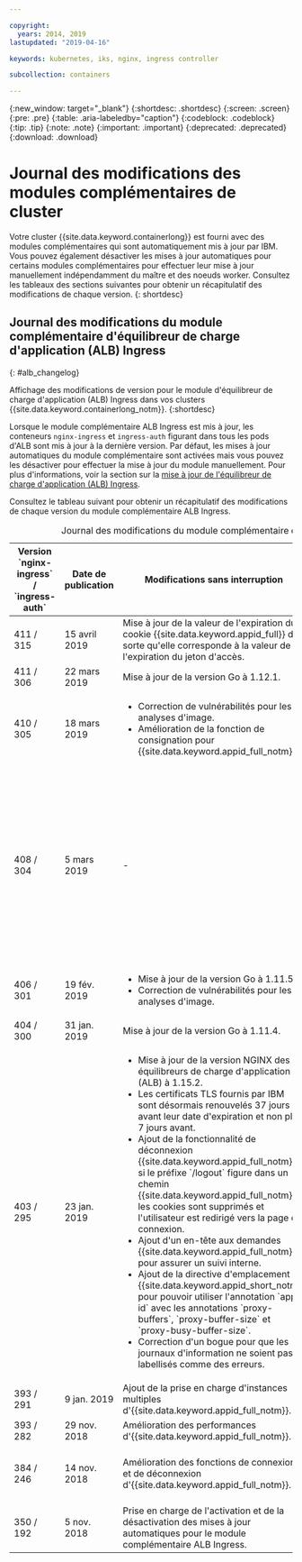 ```yaml
---

copyright:
  years: 2014, 2019
lastupdated: "2019-04-16"

keywords: kubernetes, iks, nginx, ingress controller

subcollection: containers

---
```


{:new_window: target="_blank"}
{:shortdesc: .shortdesc}
{:screen: .screen}
{:pre: .pre}
{:table: .aria-labeledby="caption"}
{:codeblock: .codeblock}
{:tip: .tip}
{:note: .note}
{:important: .important}
{:deprecated: .deprecated}
{:download: .download}



# Journal des modifications des modules complémentaires de cluster

Votre cluster {{site.data.keyword.containerlong}} est fourni avec des modules complémentaires qui sont automatiquement mis à jour par IBM. Vous pouvez également désactiver les mises à jour automatiques pour certains modules complémentaires pour effectuer leur mise à jour manuellement indépendamment du maître et des noeuds worker. Consultez les tableaux des sections suivantes pour obtenir un récapitulatif des modifications de chaque version.
{: shortdesc}

## Journal des modifications du module complémentaire d'équilibreur de charge d'application (ALB) Ingress
{: #alb_changelog}

Affichage des modifications de version pour le module d'équilibreur de charge d'application (ALB) Ingress dans vos clusters {{site.data.keyword.containerlong_notm}}.
{:shortdesc}

Lorsque le module complémentaire ALB Ingress est mis à jour, les conteneurs `nginx-ingress` et `ingress-auth` figurant dans tous les pods d'ALB sont mis à jour à la dernière version. Par défaut, les mises à jour automatiques du module complémentaire sont activées mais vous pouvez les désactiver pour effectuer la mise à jour du module manuellement. Pour plus d'informations, voir la section sur la [mise à jour de l'équilibreur de charge d'application (ALB) Ingress](/docs/containers?topic=containers-update#alb).

Consultez le tableau suivant pour obtenir un récapitulatif des modifications de chaque version du module complémentaire ALB Ingress.

<table summary="Présentation des modifications de version du module complémentaire de l'équilibreur de charge d'application (ALB) Ingress">
<caption>Journal des modifications du module complémentaire de l'équilibreur de charge d'application Ingress</caption>
<col width="12%">
<col width="12%">
<col width="41%">
<col width="35%">
<thead>
<tr>
<th>Version `nginx-ingress` / `ingress-auth`</th>
<th>Date de publication</th>
<th>Modifications sans interruption</th>
<th>Modifications nécessitant une interruption</th>
</tr>
</thead>
<tbody>
<tr>
<td>411 / 315</td>
<td>15 avril 2019</td>
<td>Mise à jour de la valeur de l'expiration du cookie {{site.data.keyword.appid_full}} de sorte qu'elle corresponde à la valeur de l'expiration du jeton d'accès. </td>
<td>-</td>
</tr>
<tr>
<td>411 / 306</td>
<td>22 mars 2019</td>
<td>Mise à jour de la version Go à 1.12.1.</td>
<td>-</td>
</tr>
<tr>
<td>410 / 305</td>
<td>18 mars 2019</td>
<td><ul>
<li>Correction de vulnérabilités pour les analyses d'image.</li>
<li>Amélioration de la fonction de consignation pour {{site.data.keyword.appid_full_notm}}.</li>
</ul></td>
<td>-</td>
</tr>
<tr>
<td>408 / 304</td>
<td>5 mars 2019</td>
<td>-</td>
<td>Correction de bogues dans l'intégration d'autorisation concernant la fonctionnalité de déconnexion, l'expiration de jeton et le rappel d'autorisation `OAuth`. Ces corrections sont appliquées uniquement si vous avez activé l'autorisation {{site.data.keyword.appid_full_notm}} en utilisant l'annotation [`appid-auth`](/docs/containers?topic=containers-ingress_annotation#appid-auth). Pour implémenter ces corrections, des en-têtes supplémentaires sont ajoutés, ce qui augmente la taille totale des en-têtes. En fonction de la taille de vos propres en-têtes et de la taille totale des réponses, il vous faudra peut-être ajuster les [annotations de mémoire tampon de proxy](/docs/containers?topic=containers-ingress_annotation#proxy-buffer) que vous utilisez.</td>
</tr>
<tr>
<td>406 / 301</td>
<td>19 fév. 2019</td>
<td><ul>
<li>Mise à jour de la version Go à 1.11.5.</li>
<li>Correction de vulnérabilités pour les analyses d'image.</li>
</ul></td>
<td>-</td>
</tr>
<tr>
<td>404 / 300</td>
<td>31 jan. 2019</td>
<td>Mise à jour de la version Go à 1.11.4.</td>
<td>-</td>
</tr>
<tr>
<td>403 / 295</td>
<td>23 jan. 2019</td>
<td><ul>
<li>Mise à jour de la version NGINX des équilibreurs de charge d'application (ALB) à 1.15.2.</li>
<li>Les certificats TLS fournis par IBM sont désormais renouvelés 37 jours avant leur date d'expiration et non plus 7 jours avant.</li>
<li>Ajout de la fonctionnalité de déconnexion {{site.data.keyword.appid_full_notm}} : si le préfixe `/logout` figure dans un chemin {{site.data.keyword.appid_full_notm}}, les cookies sont supprimés et l'utilisateur est redirigé vers la page de connexion.</li>
<li>Ajout d'un en-tête aux demandes {{site.data.keyword.appid_full_notm}} pour assurer un suivi interne.</li>
<li>Ajout de la directive d'emplacement {{site.data.keyword.appid_short_notm}} pour pouvoir utiliser l'annotation `app-id` avec les annotations `proxy-buffers`, `proxy-buffer-size` et `proxy-busy-buffer-size`.</li>
<li>Correction d'un bogue pour que les journaux d'information ne soient pas labellisés comme des erreurs.</li>
</ul></td>
<td>Désactivation de TLS 1.0 et 1.1 par défaut. Si les clients qui se connectent à vos applications prennent en charge TLS 1.2, aucune action n'est requise. Si vous avez toujours des clients qui nécessitent la prise en charge de TLS 1.0 ou 1.1, activez manuellement les versions TLS requises en suivant [ces étapes](/docs/containers?topic=containers-ingress#ssl_protocols_ciphers). Pour plus d'informations sur l'affichage des versions TLS utilisées par vos clients pour accéder à vos applications, voir cet [article du blogue {{site.data.keyword.Bluemix_notm}}](https://www.ibm.com/blogs/bluemix/2018/11/ibm-cloud-kubernetes-service-alb-update-tls-1-0-and-1-1-disabled-by-default/).</td>
</tr>
<tr>
<td>393 / 291</td>
<td>9 jan. 2019</td>
<td>Ajout de la prise en charge d'instances multiples d'{{site.data.keyword.appid_full_notm}}.</td>
<td>-</td>
</tr>
<tr>
<td>393 / 282</td>
<td>29 nov. 2018</td>
<td>Amélioration des performances d'{{site.data.keyword.appid_full_notm}}.</td>
<td>-</td>
</tr>
<tr>
<td>384 / 246</td>
<td>14 nov. 2018</td>
<td>Amélioration des fonctions de connexion et de déconnexion d'{{site.data.keyword.appid_full_notm}}.</td>
<td>Le certificat autosigné pour `*.containers.mybluemix.net` est remplacé par le certificat signé LetsEncrypt automatiquement généré et utilisé par le cluster. Le certificat autosigné `*.containers.mybluemix.net` est retiré.</td>
</tr>
<tr>
<td>350 / 192</td>
<td>5 nov. 2018</td>
<td>Prise en charge de l'activation et de la désactivation des mises à jour automatiques pour le module complémentaire ALB Ingress.</td>
<td>-</td>
</tr>
</tbody>
</table>
